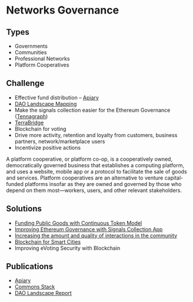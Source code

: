 # Networks Governance

## Types

* Governments
* Communities
* Professional Networks
* Platform Cooperatives

## Challenge

* Effective fund distribution – [Apiary](continuous-token-model-apiary.md)
* [DAO Landscape Mapping](https://mapping.daolandscape.today/)
* Make the signals collection easier for the Ethereum Governance \([Tennagraph](../../case-studies/tennagraph.md)\)
* [TerraBridge](../../solutions-for/fintech/extending-maker-dao-scalability-with-btc-collateral.md)
* Blockchain for voting
* Drive more activity, retention and loyalty from customers, business partners, network/marketplace users
* Incentivize positive actions

A platform cooperative, or platform co-op, is a cooperatively owned, democratically governed business that establishes a computing platform, and uses a website, mobile app or a protocol to facilitate the sale of goods and services. Platform cooperatives are an alternative to venture capital-funded platforms insofar as they are owned and governed by those who depend on them most—workers, users, and other relevant stakeholders.

## **Solutions**

* [Funding Public Goods with Continuous Token Model](continuous-token-model-apiary.md)
* [Improving Ethereum Governance with Signals Collection App](improving-ethereum-governance-with-signals-collection-app.md)
* [Increasing the amount and quality of interactions in the community](increasing-the-amount-and-quality-of-interactions-in-the-community.md)
* [Blockchain for Smart Cities]()
* Improving eVoting Security with Blockchain

## Publications

* [Apiary](continuous-token-model-apiary.md)
* [Commons Stack](https://commons-stack.gitbook.io/wiki/)
* [DAO Landscape Report](https://dao-landscape.gitbook.io/project/preliminary-research)

